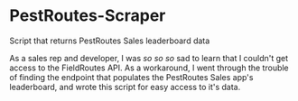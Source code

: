 # PestRoutes-Scraper

Script that returns PestRoutes Sales leaderboard data

As a sales rep and developer, I was _so so so_ sad to learn that I couldn't get access to the FieldRoutes API. As a workaround, I went through the trouble of finding the endpoint that populates the PestRoutes Sales app's leaderboard, and wrote this script for easy access to it's data.
